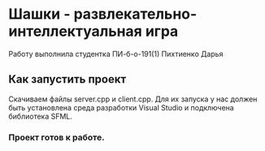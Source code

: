 # Шашки - развлекательно-интеллектуальная игра

Работу выполнила студентка ПИ-б-о-191(1) Пихтиенко Дарья

## Как запустить проект

Скачиваем файлы server.cpp и client.cpp. Для их запуска у нас должен быть установлена среда разработки Visual Studio и подключена библиотека SFML.

### Проект готов к работе.  
    

